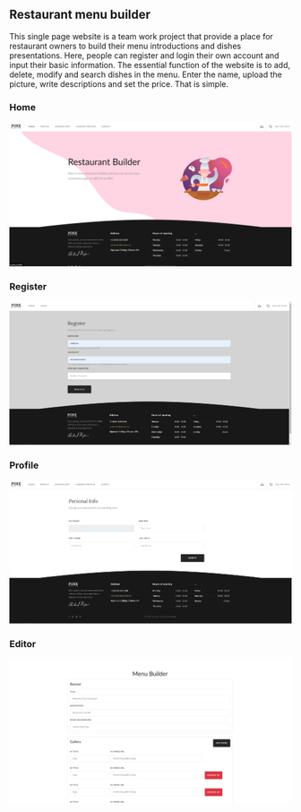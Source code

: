 ## Restaurant menu builder
This single page website is a team work project that provide a place for restaurant owners to build
 their menu introductions and dishes presentations. Here, people can register and login their own
  account and input their basic information. The essential function of the website is to add, delete, modify and search dishes in the menu. Enter the name, upload the picture, write descriptions and set the price. That is simple.
### Home
![Home](screenshot/Home.png)
### Register
![Register](screenshot/Register.png)
### Profile
![Profile](screenshot/Profile.png)
### Editor
![Editor](screenshot/Editor.png)
